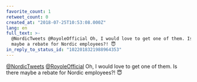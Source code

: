 ```yaml
---
favorite_count: 1
retweet_count: 0
created_at: "2018-07-25T10:53:08.000Z"
lang: en
full_text: >-
  @NordicTweets @RoyoleOfficial Oh, I would love to get one of them. Is there
  maybe a rebate for Nordic employees?! 😇
in_reply_to_status_id: "1022018321988964353"
---
```


[@NordicTweets](https://twitter.com/NordicTweets)
[@RoyoleOfficial](https://twitter.com/RoyoleOfficial) Oh, I would love to get
one of them. Is there maybe a rebate for Nordic employees?! 😇
